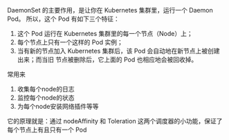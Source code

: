DaemonSet 的主要作用，是让你在 Kubernetes 集群里，运行一个 Daemon
Pod。 所以，这个 Pod 有如下三个特征：
1. 这个 Pod 运行在 Kubernetes 集群里的每一个节点（Node）上；
2. 每个节点上只有一个这样的 Pod 实例；
3. 当有新的节点加入 Kubernetes 集群后，该 Pod 会自动地在新节点上被创建出来；而当旧
   节点被删除后，它上面的 Pod 也相应地会被回收掉。

常用来
1. 收集每个node的日志
2. 监控每个node的状态
3. 为每个node安装网络插件等等

它的原理就是：通过 nodeAffinity 和 Toleration 这两个调度器的小功能，保证了每个节点上有且只有一个 Pod
